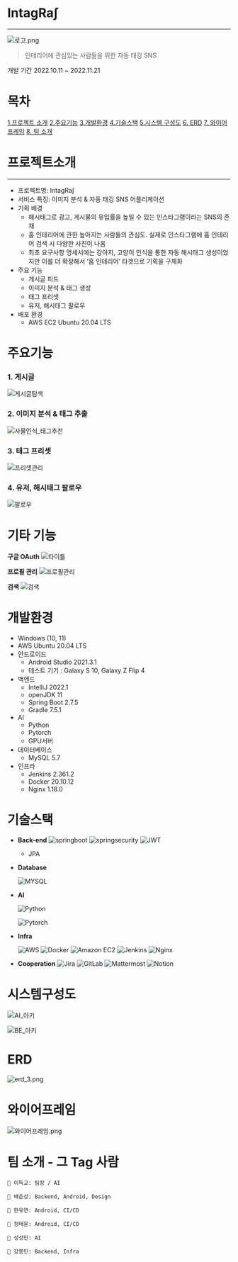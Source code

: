 # IntagRa∫

---

![로고.png](images/로고.png)

> 인테리어에 관심있는 사람들을 위한 자동 태깅 SNS

개발 기간 2022.10.11 ~ 2022.11.21

# 목차

[1.프로젝트 소개](#프로젝트소개)
[2.주요기능](#주요기능)
[3.개발환경](#개발환경)
[4.기술스택](#기술스택)
[5.시스템 구성도](#시스템구성도)
[6. ERD](#ERD)
[7. 와이어프레임](#와이어프레임)
[8. 팀 소개](#팀소개)

# 프로젝트소개

---

-   프로젝트명: IntagRa∫
-   서비스 특징: 이미지 분석 & 자동 태깅 SNS 어플리케이션
-   기획 배경
    -   해시태그로 광고, 게시물의 유입률을 높일 수 있는 인스타그램이라는 SNS의 존재
    -   홈 인테리어에 관한 높아지는 사람들의 관심도. 실제로 인스타그램에 홈 인테리어 검색 시 다양한 사진이 나옴
    -   최초 요구사항 명세서에는 강아지, 고양이 인식을 통한 자동 해시태그 생성이었지만 이를 더 확장해서 ‘홈 인테리어’ 타겟으로 기획을 구체화
-   주요 기능
    -   게시글 피드
    -   이미지 분석 & 태그 생성
    -   태그 프리셋
    -   유저, 해시태그 팔로우
-   배포 환경
    -   AWS EC2 Ubuntu 20.04 LTS

# 주요기능

### 1. 게시글

![게시글탐색](images/demo/게시글탐색.gif)

### 2. 이미지 분석 & 태그 추출

![사물인식_태그추천](images/demo/사물인식_태그추천.gif)

### 3. 태그 프리셋

![프리셋관리](images/demo/프리셋관리.gif)

### 4. 유저, 해시태그 팔로우

![팔로우](images/demo/팔로우.gif)

# 기타 기능

**구글 OAuth**
![타이틀](images/demo/타이틀.gif)

**프로필 관리**
![프로필관리](images/demo/프로필관리.gif)

**검색**
![검색](images/demo/검색.gif)

###

# 개발환경

-   Windows (10, 11)
-   AWS Ubuntu 20.04 LTS
-   안드로이드
    -   Android Studio 2021.3.1
    -   테스트 기기 : Galaxy S 10, Galaxy Z Flip 4
-   백엔드
    -   IntelliJ 2022.1
    -   openJDK 11
    -   Spring Boot 2.7.5
    -   Gradle 7.5.1
-   AI
    -   Python
    -   Pytorch
    -   GPU서버
-   데이터베이스
    -   MySQL 5.7
-   인프라
    -   Jenkins 2.361.2
    -   Docker 20.10.12
    -   Nginx 1.18.0

# 기술스택

-   **Back-end**
    ![springboot](https://img.shields.io/badge/SpringBoot-6DB33F?style=for-the-badge&logo=spring-boot&logoColor=white)
    ![springsecurity](https://img.shields.io/badge/SpringSecurity-6DB33F?logo=SpringSecurity&logoColor=FFFFFF&style=for-the-badge)
    ![JWT](https://img.shields.io/badge/JWT-000000?style=for-the-badge&logo=JsonWebTokens&logoColor=white)
    -   JPA
-   **Database**

    ![MYSQL](https://img.shields.io/badge/mysql-4479A1?style=for-the-badge&logo=mysql&logoColor=white)

-   **AI**

    ![Python](https://img.shields.io/badge/Python-3776AB?style=for-the-badge&logo=Python&logoColor=white)

    ![Pytorch](https://img.shields.io/badge/Pytorch-EE4C2C?style=for-the-badge&logo=Pytorch&logoColor=white)

-   **Infra**

    ![AWS](https://img.shields.io/badge/AWS-FF9900?style=for-the-badge&logo=amazon-aws&logoColor=white)
    ![Docker](https://img.shields.io/badge/Docker-2496ED?style=for-the-badge&logo=docker&logoColor=white)
    ![Amazon EC2](https://img.shields.io/badge/Amazon%20EC2-FF9900?style=for-the-badge&logo=AmazonEC2&logoColor=white)
    ![Jenkins](https://img.shields.io/badge/Jenkins-D24939?logo=Jenkins&logoColor=FFFFFF&style=for-the-badge)
    ![Nginx](https://img.shields.io/badge/Nginx-009639?logo=Nginx&logoColor=000000&style=for-the-badge)

-   **Cooperation**
    ![Jira](https://img.shields.io/badge/Jira-0052CC?style=for-the-badge&logo=JiraSoftware&logoColor=white)
    ![GitLab](https://img.shields.io/badge/GitLab-FEEEEE?style=for-the-badge&logo=GitLab&logoColor=FC6D26)
    ![Mattermost](https://img.shields.io/badge/Mattermost-0058CC?logo=Mattermost&logoColor=FFFFFF&style=for-the-badge)
    ![Notion](https://img.shields.io/badge/Notion-000000?logo=Notion&logoColor=FFFFFF&style=for-the-badge)

# 시스템구성도

![AI_아키](images/아키_AI.png)

![BE_아키](images/아키_BE.png)

# ERD

![erd_3.png](images/intagral_ddl_v0_4.png)

# 와이어프레임

![와이어프레임.png](images/와이어프레임.png)

# 팀 소개 - **그 Tag 사람**

```
👦 이득교: 팀장 / AI

🧑 배준성: Backend, Android, Design

🧔 한유연: Android, CI/CD

🧑 정태윤: Android, CI/CD

🧒 성성민: AI

🧒 강봉민: Backend, Infra
```
